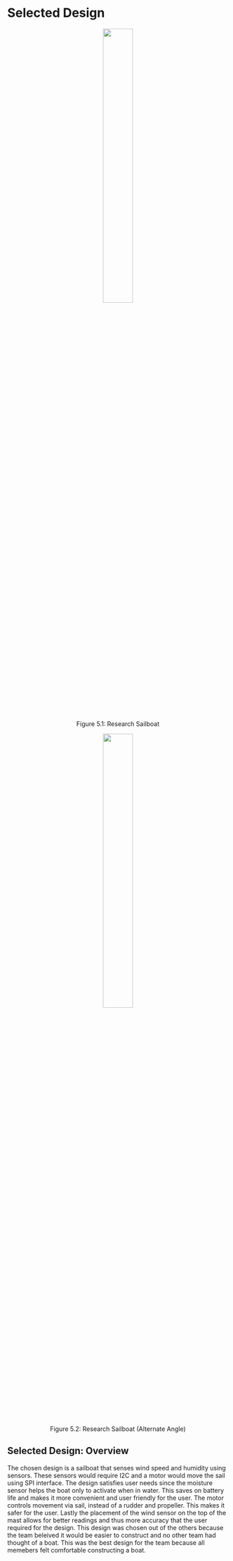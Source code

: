# Selected Design

<figure class="image">  
<p align="center">  
<img src="https://user-images.githubusercontent.com/122958638/235578119-fcc1b9ef-3280-44ae-b0a3-1481294f4f0e.jpg" width="40%"><br>
</p>
</figure>


<p align="center">
Figure 5.1: Research Sailboat
</p>

<figure class="image">  
<p align="center">  
<img src="https://user-images.githubusercontent.com/122958638/235578215-7b696929-c1c8-49f4-8b04-e78a708d0f1d.jpg" width="40%"><br>
</p>
</figure>

<p align="center">
Figure 5.2: Research Sailboat (Alternate Angle)
</p>

## Selected Design: Overview
The chosen design is a sailboat that senses wind speed and humidity using sensors. These sensors would require I2C and a motor would move the sail using SPI interface. The design satisfies user needs since the moisture sensor helps the boat only to activate when in water. This saves on battery life and makes it more convenient and user friendly for the user. The motor controls movement via sail, instead of a rudder and propeller. This makes it safer for the user. Lastly the placement of the wind sensor on the top of the mast allows for better readings and thus more accuracy that the user required for the design. This design was chosen out of the others because the team beleived it would be easier to construct and no other team had thought of a boat. This was the best design for the team because all memebers felt comfortable constructing a boat. 

